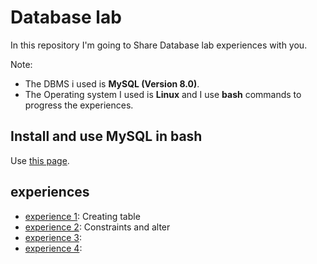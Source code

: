 # Database lab
In this repository I'm going to Share Database lab experiences with you.

Note:
- The DBMS i used is **MySQL (Version 8.0)**. 
- The Operating system I used is **Linux** and I use **bash** commands to progress the experiences.

## Install and use MySQL in bash
Use [this page](https://www.digitalocean.com/community/tutorials/how-to-install-mysql-on-ubuntu-18-04).

## experiences
- [experience 1](./exp1): Creating table
- [experience 2](./exp2): Constraints and alter
- [experience 3](./exp3): 
- [experience 4](./exp4): 
